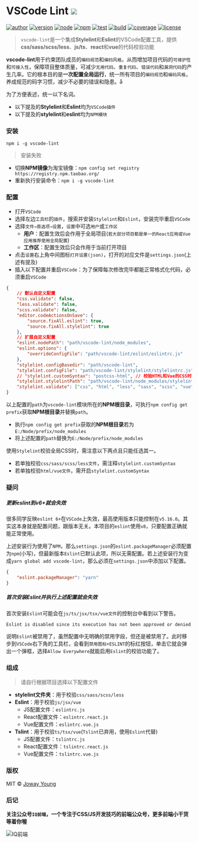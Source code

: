 # VSCode Lint <img src="https://img.shields.io/badge/vscode--lint-集成Stylelint和Eslint的VSCode配置工具-66f.svg">

[![author](https://img.shields.io/badge/author-JowayYoung-f66.svg)](https://github.com/JowayYoung/img-master)
[![version](https://img.shields.io/badge/version-0.0.1-f66.svg)](https://github.com/JowayYoung/img-master)
[![node](https://img.shields.io/badge/node-%3E%3D%2012.0.0-3c9.svg)](https://github.com/JowayYoung/img-master)
[![npm](https://img.shields.io/badge/npm-%3E%3D%206.9.0-3c9.svg)](https://github.com/JowayYoung/img-master)
[![test](https://img.shields.io/badge/test-passing-f90.svg)](https://github.com/JowayYoung/img-master)
[![build](https://img.shields.io/badge/build-passing-f90.svg)](https://github.com/JowayYoung/img-master)
[![coverage](https://img.shields.io/badge/coverage-100%25-09f.svg)](https://github.com/JowayYoung/img-master)
[![license](https://img.shields.io/badge/license-MIT-09f.svg)](https://github.com/JowayYoung/img-master)

> `vscode-lint`是一个集成**Stylelint**和**Eslint**的VSCode配置工具，提供**css/sass/scss/less**、**js/ts**、**react**和**vue**的代码校验功能

**vscode-lint**用于约束团队成员的`编码规范`和`编码风格`，从而增加项目代码的`可维护性`和`可接入性`，保障项目整体质量，可减少`无用代码`、`重复代码`、`错误代码`和`漏洞代码`的产生几率。它的根本目的是**一次配置全局运行**，统一所有项目的`编码规范`和`编码风格`，养成规范的码字习惯，减少不必要的错误和隐患。å

为了方便表述，统一以下名词。

- 以下提及的**Stylelint**和**Eslint**均为`VSCode插件`
- 以下提及的**stylelint**和**eslint**均为`NPM模块`

### 安装

`npm i -g vscode-lint`

> 安装失败

- 切换**NPM镜像**为淘宝镜像：`npm config set registry https://registry.npm.taobao.org/`
- 重新执行安装命令：`npm i -g vscode-lint`

### 配置

- 打开`VSCode`
- 选择左边`工具栏`的`插件`，搜索并安装`Stylelint`和`Eslint`，安装完毕重启`VSCode`
- 选择`文件→首选项→设置`，`设置`中可选`用户`或`工作区`
	- **用户**：配置生效后会作用于全局项目(`若大部分项目都是单一的React应用或Vue应用推荐使用全局配置`)
	- **工作区**：配置生效后只会作用于当前打开项目
- 点击`设置`右上角中间图标`打开设置(json)`，打开的对应文件是`settings.json`(上述有提及)
- 插入以下配置并重启`VSCode`：为了保障每次修改完毕都能正常格式化代码，必须重启`VSCode`

```json
{
	// 默认自定义配置
	"css.validate": false,
	"less.validate": false,
	"scss.validate": false,
	"editor.codeActionsOnSave": {
		"source.fixAll.eslint": true,
		"source.fixAll.stylelint": true
	},
	// 扩展自定义配置
	"eslint.nodePath": "path/vscode-lint/node_modules",
	"eslint.options": {
		"overrideConfigFile": "path/vscode-lint/eslint/eslintrc.js"
	},
	"stylelint.configBasedir": "path/vscode-lint",
	"stylelint.configFile": "path/vscode-lint/stylelint/stylelintrc.js",
	// "stylelint.customSyntax": "postcss-html", // 校验HTML和Vue的CSS时开启
	"stylelint.stylelintPath": "path/vscode-lint/node_modules/stylelint",
	"stylelint.validate": ["css", "html", "less", "sass", "scss", "vue"]
}
```

以上配置的`path`为`vscode-lint`模块所在的**NPM根目录**，可执行`npm config get prefix`获取**NPM根目录**并替换`path`。

- 执行`npm config get prefix`获取的**NPM根目录**若为`E:/Node/prefix/node_modules`
- 将上述配置的`path`替换为`E:/Node/prefix/node_modules`

使用`Stylelint`校验全局CSS时，需注意以下两点且只能任选其一。

- 若单独校验`css/sass/scss/less文件`，需注释`stylelint.customSyntax`
- 若单独校验`html/vue文件`，需开启`stylelint.customSyntax`

### 疑问

##### 更新eslint到v6+就会失效

很多同学反映`eslint 6+`在`VSCode`上失效，最高使用版本只能控制在`v5.16.0`。其实这本身就是配置问题，跟版本无关。本项目的`eslint`使用`v8`，只要配置正确就能正常使用。

上述安装行为使用了`NPM`，那么`settings.json`的`eslint.packageManager`必须配置为`npm`(小写)，但最新版本`Eslint`已默认此项，所以无需配置。若上述安装行为变成`yarn global add vscode-lint`，那么必须在`settings.json`中添加以下配置。

```json
{
	"eslint.packageManager": "yarn"
}
```

##### 首次安装Eslint并执行上述配置就会失效

首次安装`Eslint`可能会在`js/ts/jsx/tsx/vue文件`的控制台中看到以下警告。

```txt
Eslint is disabled since its execution has not been approved or denied yet. Use the light bulb menu to open the approval dialog.
```

说明`Eslint`被禁用了，虽然配置中无明确的禁用字段，但还是被禁用了。此时移步到`VSCode`右下角的工具栏，会看到`禁用图标+ESLINT`的标红按钮，单击它就会弹出一个弹框，选择`Allow Everywhere`就能启用`Eslint`的校验功能了。

### 组成

> 请自行根据项目选择以下配置文件

- **stylelint文件夹**：用于校验`css/sass/scss/less`
- **Eslint**：用于校验`js/jsx/vue`
	- JS配置文件：`eslintrc.js`
	- React配置文件：`eslintrc.react.js`
	- Vue配置文件：`eslintrc.vue.js`
- **Tslint**：用于校验`ts/tsx/vue`(`Tslint`已弃用，使用`Eslint`代替)
	- JS配置文件：`tslintrc.js`
	- React配置文件：`tslintrc.react.js`
	- Vue配置文件：`tslintrc.vue.js`

### 版权

MIT © [Joway Young](https://github.com/JowayYoung)

### 后记

**关注公众号`IQ前端`，一个专注于CSS/JS开发技巧的前端公众号，更多前端小干货等着你喔**

![IQ前端](https://p9-juejin.byteimg.com/tos-cn-i-k3u1fbpfcp/131dd0053e87483d89518a15a5fe211f~tplv-k3u1fbpfcp-zoom-1.image)